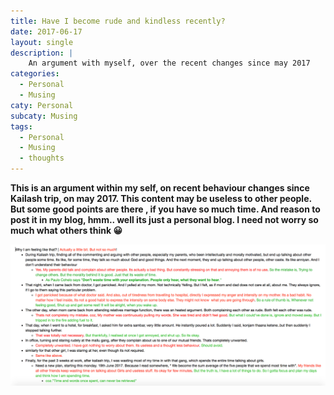 ```yaml
---
title: Have I become rude and kindless recently?
date: 2017-06-17
layout: single
description: |
    An argument with myself, over the recent changes since may 2017
categories:
  - Personal
  - Musing
caty: Personal
subcaty: Musing
tags:
  - Personal
  - Musing
  - thoughts
---
```


<b>This is an argument within my self, on recent behaviour changes since Kailash trip, on may 2017. This content may be useless to other people. But some good points are there , if you have so much time. And reason to post it in my blog, hmm.. well its just a personal blog. I need not worry so much what others think 😀 </b>

<img src="/assets/images/RecentRudeness.png"  itemprop="image" alt="An Argument with myself">
